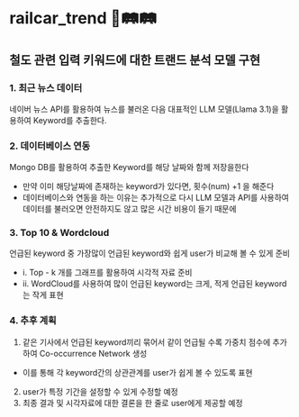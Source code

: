 # railcar_trend 🚂🛤️🛤️
## 철도 관련 입력 키워드에 대한 트랜드 분석 모델 구현
### 1. 최근 뉴스 데이터
네이버 뉴스 API를 활용하여 뉴스를 불러온 다음 대표적인 LLM 모델(Llama 3.1)을 활용하여 Keyword를 추출한다.
### 2. 데이터베이스 연동
Mongo DB를 활용하여 추출한 Keyword를 해당 날짜와 함께 저장을한다
- 만약 이미 해당날짜에 존재하는 keyword가 있다면, 횟수(num) +1 을 해준다
- 데이터베이스와 연동을 하는 이유는 추가적으로 다시 LLM 모델과 API를 사용하여 데이터를 불러오면 안전하지도 않고 많은 시간 비용이 들기 때문에
### 3. Top 10 & Wordcloud
언급된 keyword 중 가장많이 언급된 keyword와 쉽게 user가 비교해 볼 수 있게 준비
- i. Top - k 개를 그래프를 활용하여 시각적 자료 준비
- ii. WordCloud를 사용하여 많이 언급된 keyword는 크게, 적게 언급된 keyword는 작게 표현

### 4. 추후 계획
1. 같은 기사에서 언급된 keyword끼리 묶어서 같이 언급될 수록 가중치 점수에 추가하여 Co-occurrence Network 생성
- 이를 통해 각 keyword간의 상관관계를 user가 쉽게 볼 수 있도록 표현
2. user가 특정 기간을 설정할 수 있게 수정할 예정
3. 최종 결과 및 시각자료에 대한 결론을 한 줄로 user에게 제공할 예정
